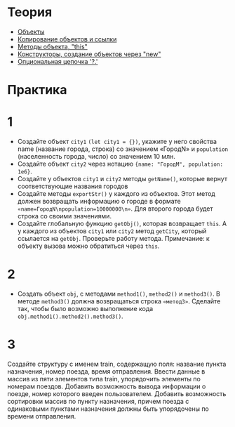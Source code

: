 # Теория

- [Объекты](https://learn.javascript.ru/object)
- [Копирование объектов и ссылки](https://learn.javascript.ru/object-copy)
- [Методы объекта, "this"](https://learn.javascript.ru/object-methods)
- [Конструкторы, создание объектов через "new"](https://learn.javascript.ru/constructor-new)
- [Опциональная цепочка '?.'](https://learn.javascript.ru/optional-chaining)

# Практика

# 1

- Создайте объект `city1` `(let city1 = {})`, укажите у него свойства name (название города, строка) со значением «ГородN» и `population` (населенность города, число) со значением 10 млн.
- Создайте объект `city2` через нотацию `{name: "ГородM", population: 1e6}`.
- Создайте у объектов `city1` и `city2` методы `getName()`, которые вернут соответствующие названия городов
- Создайте методы `exportStr()` у каждого из объектов. Этот метод должен возвращать информацию о городе в формате `«name=ГородN\npopulation=10000000\n»`. Для второго города будет строка со своими значениями.
- Создайте глобальную функцию `getObj()`, которая возвращает `this`. А у каждого из объектов `city1` или `city2` метод `getCity`, который ссылается на `getObj`. Проверьте работу метода. Примечание: к объекту вызова можно обратиться через `this`.

# 2

- Создать объект `obj`, с методами `method1()`, `method2()` и  `method3()`. В методе `method3()` должна возвращаться строка `«метод3»`. Сделайте так, чтобы было возможно выполнение кода `obj.method1().method2().method3()`.

# 3

Создайте структуру с именем train, содержащую поля: название пункта назначения, номер поезда, время отправления. Ввести данные в массив из пяти элементов типа train, упорядочить элементы по номерам поездов. Добавить возможность вывода информации о поезде, номер которого введен пользователем. Добавить возможность сортировки массив по пункту назначения, причем поезда с одинаковыми пунктами назначения должны быть упорядочены по времени отправления.

